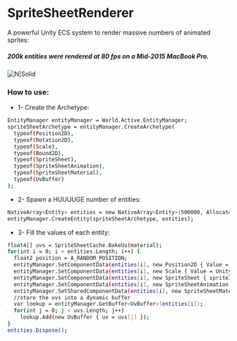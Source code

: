 # SpriteSheetRenderer
A powerful Unity ECS system to render massive numbers of animated sprites:
##### 200k entities were rendered at 80 fps on a Mid-2015 MacBook Pro.
![N|Solid](https://i.imgur.com/Jqh9FQs.png)
### How to use:
* 1- Create the Archetype:

```sh
EntityManager entityManager = World.Active.EntityManager;
spriteSheetArchetype = entityManager.CreateArchetype(
  typeof(Position2D),
  typeof(Rotation2D),
  typeof(Scale),
  typeof(Bound2D),
  typeof(SpriteSheet),
  typeof(SpriteSheetAnimation),
  typeof(SpriteSheetMaterial),
  typeof(UvBuffer)
);
```

* 2- Spawn a HUUUUGE number of entities:

```sh
NativeArray<Entity> entities = new NativeArray<Entity>(500000, Allocator.Temp);
entityManager.CreateEntity(spriteSheetArchetype, entities);
```

* 3- Fill the values of each entity:

```sh
float4[] uvs = SpriteSheetCache.BakeUv(material);
for(int i = 0; i < entities.Length; i++) {
  float2 position = A_RANDOM_POSITION;
  entityManager.SetComponentData(entities[i], new Position2D { Value = position });
  entityManager.SetComponentData(entities[i], new Scale { Value = UnityEngine.Random.Range(0.1f, 1f) });
  entityManager.SetComponentData(entities[i], new SpriteSheet { spriteIndex = UnityEngine.Random.Range(0, 16), cell = new int2(4, 4) });
  entityManager.SetComponentData(entities[i], new SpriteSheetAnimation { play = true, repetition = SpriteSheetAnimation.RepetitionType.Loop, samples = 10 });
  entityManager.SetSharedComponentData(entities[i], new SpriteSheetMaterial { material = material });
  //store the uvs into a dynamic buffer
  var lookup = entityManager.GetBuffer<UvBuffer>(entities[i]);
  for(int j = 0; j < uvs.Length; j++)
  	lookup.Add(new UvBuffer { uv = uvs[j] });
}
entities.Dispose();
```
